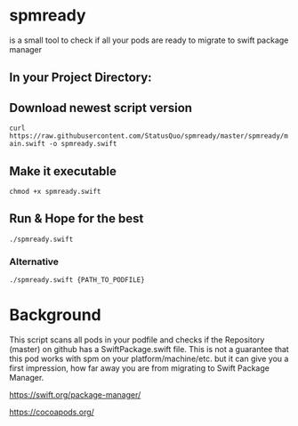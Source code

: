 # spmready
is a small tool to check if all your pods are ready to migrate to swift package manager

## In your Project Directory:

## Download newest script version

`curl https://raw.githubusercontent.com/StatusQuo/spmready/master/spmready/main.swift -o spmready.swift`

## Make it executable
`chmod +x spmready.swift`

## Run & Hope for the best
`./spmready.swift`


### Alternative 

`./spmready.swift {PATH_TO_PODFILE}`

# Background

This script scans all pods in your podfile and checks if the Repository (master) on github has a SwiftPackage.swift file.
This is not a guarantee that this pod works with spm on your platform/machine/etc. but it can give you a first impression, how far away you are from migrating to Swift Package Manager.

https://swift.org/package-manager/

https://cocoapods.org/
